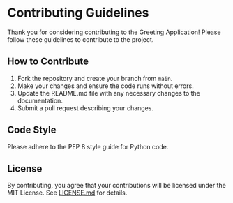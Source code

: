 # Contributing Guidelines

Thank you for considering contributing to the Greeting Application! Please follow these guidelines to contribute to the project.

## How to Contribute

1. Fork the repository and create your branch from `main`.
2. Make your changes and ensure the code runs without errors.
3. Update the README.md file with any necessary changes to the documentation.
4. Submit a pull request describing your changes.

## Code Style

Please adhere to the PEP 8 style guide for Python code.

## License

By contributing, you agree that your contributions will be licensed under the MIT License. See [LICENSE.md](LICENSE.md) for details.
